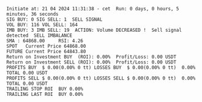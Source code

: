     Initiate at: 21 04 2024 11:31:38 - cet  Run: 0 days, 0 hours, 5 minutes, 36 seconds
    SIG BUY: 0 SIG SELL: 1  SELL SIGNAL
    VOL BUY: 116 VOL SELL: 164
    IMB BUY: 3 IMB SELL: 19  ACTION: Volume DECREASED !  Sell signal detected  SELL IMBALANCE
    SMA : 64868.00     RSI: 4.26
    SPOT   Current Price 64868.00
    FUTURE Current Price 64843.80
    Return on Investment BUY  (ROI): 0.00%  Profit/Loss: 0.00 USDT
    Return on Investment SELL (ROI): 0.00%  Profit/Loss: 0.00 USDT
    PROFITS BUY  $ 0.00(0.00% 0 tt) LOSSES BUY  $ 0.00(0.00% 0 tt)  0.00%  TOTAL 0.00 USDT
    PROFITS SELL $ 0.00(0.00% 0 tt) LOSSES SELL $ 0.00(0.00% 0 tt)  0.00%  TOTAL 0.00 USDT
    TRAILING STOP ROI  BUY 0.00%
    TRAILING LAST ROI  BUY 0.00%
